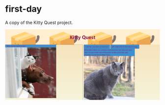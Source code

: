 # first-day

A copy of the Kitty Quest project.

![Example screenshot](assets/images/Kitty_Quest_page.png)
